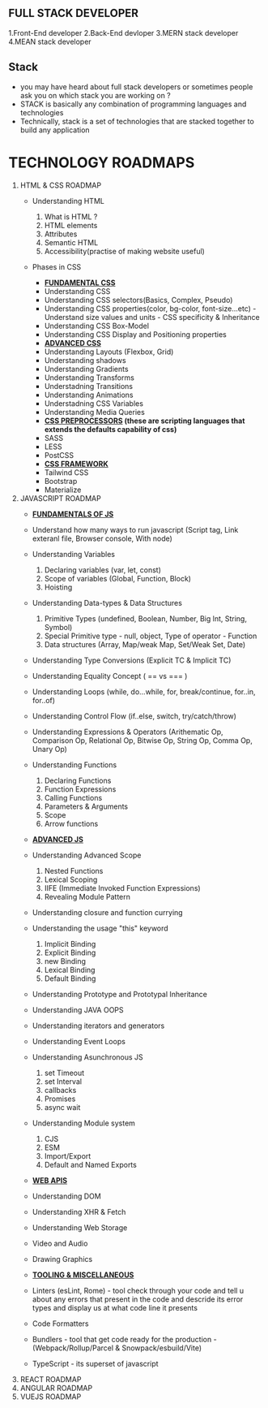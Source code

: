 FULL STACK DEVELOPER
--------------------


1.Front-End developer
2.Back-End devloper
3.MERN stack developer
4.MEAN stack developer

Stack
-----

* you may have heard about full stack developers or sometimes people ask you on which stack you are working on ?
* STACK is basically any combination of programming languages and technologies
* Technically, stack is a set of technologies that are stacked together to build any application

# TECHNOLOGY ROADMAPS

1. HTML & CSS ROADMAP
   * Understanding HTML

     1. What is HTML ?
     2. HTML elements
     3. Attributes
     4. Semantic HTML
     5. Accessibility(practise of making website useful)
   * Phases in CSS

     * **[FUNDAMENTAL CSS]()**
     * Understanding CSS
     * Understanding CSS selectors(Basics, Complex, Pseudo)
     * Understanding CSS properties(color, bg-color, font-size...etc)  - Understand size values and units - CSS specificity & Inheritance
     * Understanding CSS Box-Model
     * Understanding CSS Display and Positioning properties
     * **[ADVANCED CSS]()**
     * Understanding Layouts (Flexbox, Grid)
     * Understanding shadows
     * Understanding Gradients
     * Understanding Transforms
     * Understadning Transitions
     * Understanding Animations
     * Understadning CSS Variables
     * Understanding Media Queries
     * **[CSS PREPROCESSORS]() (these are scripting languages that extends the defaults capability of css)**
     * SASS
     * LESS
     * PostCSS
     * **[CSS FRAMEWORK]()**
     * Tailwind CSS
     * Bootstrap
     * Materialize
2. JAVASCRIPT ROADMAP
   * **[FUNDAMENTALS OF JS]()**
   * Understand how many ways to run javascript (Script tag, Link exteranl file, Browser console, With node)
   * Understanding Variables

     1. Declaring variables (var, let, const)
     2. Scope of variables (Global, Function, Block)
     3. Hoisting
   * Understanding Data-types & Data Structures

     1. Primitive Types (undefined, Boolean, Number, Big lnt, String, Symbol)
     2. Special Primitive type - null, object, Type of operator - Function
     3. Data structures (Array, Map/weak Map, Set/Weak Set, Date)
   * Understanding Type Conversions (Explicit TC & Implicit TC)
   * Understanding Equality Concept ( == vs === )
   * Understanding Loops (while, do...while, for, break/continue, for..in, for..of)
   * Understanding Control Flow (if..else, switch, try/catch/throw)
   * Understanding Expressions & Operators (Arithematic Op, Comparison Op, Relational Op, Bitwise Op, String Op, Comma Op, Unary Op)
   * Understanding Functions

     1. Declaring Functions
     2. Function Expressions
     3. Calling Functions
     4. Parameters & Arguments
     5. Scope
     6. Arrow functions
   * **[ADVANCED JS]()**
   * Understanding Advanced Scope

     1. Nested Functions
     2. Lexical Scoping
     3. IIFE (Immediate Invoked Function Expressions)
     4. Revealing Module Pattern
   * Understanding closure and function currying
   * Understanding the usage "this" keyword

     1. Implicit Binding
     2. Explicit Binding
     3. new Binding
     4. Lexical Binding
     5. Default Binding
   * Understanding Prototype and Prototypal Inheritance
   * Understanding JAVA OOPS
   * Understanding iterators and generators
   * Understanding Event Loops
   * Understanding Asunchronous JS

     1. set Timeout
     2. set Interval
     3. callbacks
     4. Promises
     5. async wait
   * Understanding Module system

     1. CJS
     2. ESM
     3. Import/Export
     4. Default and Named Exports
   * **[WEB APIS]()**
   * Understanding DOM
   * Understanding XHR & Fetch
   * Understanding Web Storage
   * Video and Audio
   * Drawing Graphics
   * **[TOOLING &amp; MISCELLANEOUS]()**
   * Linters (esLint, Rome) - tool check through your code and tell u about any errors that present in the code and descride its error types and display us at what code line it presents
   * Code Formatters
   * Bundlers - tool that get code ready for the production - (Webpack/Rollup/Parcel & Snowpack/esbuild/Vite)
   * TypeScript - its superset of javascript
3. REACT ROADMAP
4. ANGULAR ROADMAP
5. VUEJS ROADMAP
